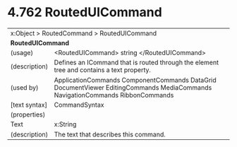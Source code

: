 <html dir="LTR" xmlns:mshelp="http://msdn.microsoft.com/mshelp" xmlns:ddue="http://ddue.schemas.microsoft.com/authoring/2003/5" xmlns:xlink="http://www.w3.org/1999/xlink" xmlns:tool="http://www.microsoft.com/tooltip">

<body>
 <input type="hidden" id="userDataCache" class="userDataStyle">
 <input type="hidden" id="hiddenScrollOffset">
 <img id="dropDownImage" style="display:none; height:0; width:0;" src="../local/drpdown.gif">
 <img id="dropDownHoverImage" style="display:none; height:0; width:0;" src="../local/drpdown_orange.gif">
 <img id="collapseImage" style="display:none; height:0; width:0;" src="../local/collapse.gif">
 <img id="expandImage" style="display:none; height:0; width:0;" src="../local/exp.gif">
 <img id="collapseAllImage" style="display:none; height:0; width:0;" src="../local/collall.gif">
 <img id="expandAllImage" style="display:none; height:0; width:0;" src="../local/expall.gif">
 <img id="copyImage" style="display:none; height:0; width:0;" src="../local/copycode.gif">
 <img id="copyHoverImage" style="display:none; height:0; width:0;" src="../local/copycodeHighlight.gif">
 <div id="header"><h1 class="heading">4.762 RoutedUICommand</h1></div>

 <div id="mainSection">
 <div id="mainBody">
 <div id="allHistory" class="saveHistory" onsave="saveAll()" onload="loadAll()"></div>
 <p xmlns:wsd="http://wsdev.schemas.microsoft.com/authoring/2008/2" xmlns:msxsl="urn:schemas-microsoft-com:xslt" xmlns:script="urn:script" xmlns:build="urn:build">
 </p>
 <div id="sectionSection0" class="section" name="collapseableSection">
 <content xmlns="http://ddue.schemas.microsoft.com/authoring/2003/5" xmlns:wsd="http://wsdev.schemas.microsoft.com/authoring/2008/2" xmlns:msxsl="urn:schemas-microsoft-com:xslt" xmlns:script="urn:script" xmlns:build="urn:build">
 </content>
 </div>
 <div id="sectionSection1" class="section" name="collapseableSection">
 <content xmlns="http://ddue.schemas.microsoft.com/authoring/2003/5" xmlns:wsd="http://wsdev.schemas.microsoft.com/authoring/2008/2" xmlns:msxsl="urn:schemas-microsoft-com:xslt" xmlns:script="urn:script" xmlns:build="urn:build">
 <table class="ProtocolAuthoredTable" xmlns="">
 <tr><td colspan="2">
<mshelp:link keywords="86913f34-aa06-4c94-9f09-83936a822fd8" tabindex="0">x:Object</mshelp:link> &gt; <mshelp:link keywords="d16c4d30-3c81-4bb4-ad61-a792b179f95d" tabindex="0">RoutedCommand</mshelp:link> &gt; <mshelp:link keywords="6c7d6233-cfeb-4748-96dd-91edda7f5426" tabindex="0">RoutedUICommand</mshelp:link> </td>
 </tr>
 <tr><td colspan="2">
 <b>
RoutedUICommand </b>
 </td>
 </tr>
 <tr><td><div class="indent0">(usage)</div></td>
 <td>&lt;RoutedUICommand&gt; string &lt;/RoutedUICommand&gt; </td>
 </tr>
 <tr><td><div class="indent0">(description)</div></td>
 <td>Defines an ICommand that is routed through the element tree and contains a text property. </td>
 </tr>
 <tr><td><div class="indent0">(used by)</div></td>
 <td><mshelp:link keywords="060cee92-30ce-460f-9707-8d83e67dc556" tabindex="0">ApplicationCommands</mshelp:link> <mshelp:link keywords="a6328b1b-510b-49f9-80bb-716b708d75fd" tabindex="0">ComponentCommands</mshelp:link> <mshelp:link keywords="d934b5d4-03ec-45ad-a0e3-d248f8441050" tabindex="0">DataGrid</mshelp:link> <mshelp:link keywords="940c092a-acd7-43fb-969a-e3abf937bdad" tabindex="0">DocumentViewer</mshelp:link> <mshelp:link keywords="cec33ee2-3c52-47be-8295-9785e82449b1" tabindex="0">EditingCommands</mshelp:link> <mshelp:link keywords="48d78b35-14d1-41c6-b278-e11379ddc20f" tabindex="0">MediaCommands</mshelp:link> <mshelp:link keywords="ac94958d-61f8-450e-975d-27e089f30171" tabindex="0">NavigationCommands</mshelp:link> <mshelp:link keywords="72110f36-d76d-4cf1-91ba-36a45e8bb3cf" tabindex="0">RibbonCommands</mshelp:link> </td>
 </tr>
 <tr><td><div class="indent0">[text syntax]</div></td>
 <td><mshelp:link keywords="b1ea92ba-7c4e-43c4-90c7-6d80c25a500e" tabindex="0">CommandSyntax</mshelp:link> </td>
 </tr>
 <tr><td><div class="indent0">(properties)</div></td>
 <td> </td>
 </tr>
 <tr><td><div class="indent2">Text</div></td>
 <td><mshelp:link keywords="9defda5a-685e-4b5a-9b63-e97e2b4184ee" tabindex="0">x:String</mshelp:link> </td>
 </tr>
 <tr><td><div class="indent4">(description)</div></td>
 <td>The text that describes this command. </td>
 </tr>
</table>
 </content>
 </div>
 <!--[if gte IE 5]>
 <tool:tip element="languageFilterToolTip" avoidmouse="false"/>
 <![endif]-->
 </div>
 <a name="feedback"></a><span></span>
 </div>
</body></html>

